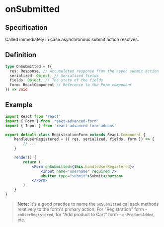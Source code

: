 # onSubmitted

## Specification

Called immediately in case asynchronous submit action resolves.

## Definition

```typescript
type OnSubmitted = ({
  res: Response, // Accumulated response from the async submit action
  serialized: Object, // Serialized fields
  fields: Object, // The state of the fields
  form: ReactComponent // Reference to the Form component
}) => void
```

## Example

```jsx
import React from 'react'
import { Form } from 'react-advanced-form'
import { Input } from 'react-advanced-form-addons'

export default class RegistrationForm extends React.Component {
    handleUserRegistered = ({ res, serialized, fields, form }) => {
        // ...
    }

    render() {
        return (
            <Form onSubmitted={this.handleUserRegistered}>
                <Input name="username" required />
                <button type="submit">Submit</button>
            </Form>
        )
    }
}
```

> **Note:** It's a good practice to name the `onSubmitted` callback methods relatively to the form's primary action. For "Registration" form - `onUserRegistered`, for "Add product to Cart" form - `onProductAdded`, etc.

